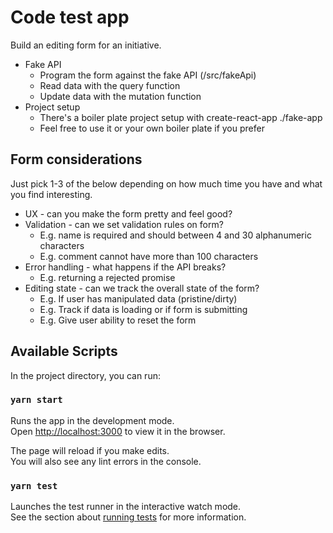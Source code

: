 
# Code test app
Build an editing form for an initiative.

* Fake API
    * Program the form against the fake API (/src/fakeApi)
    * Read data with the query function
    * Update data with the mutation function
* Project setup
    * There's a boiler plate project setup with create-react-app ./fake-app
    * Feel free to use it or your own boiler plate if you prefer

## Form considerations
Just pick 1-3 of the below depending on how much time you have and what you find interesting.

* UX - can you make the form pretty and feel good?
* Validation - can we set validation rules on form?
    * E.g. name is required and should between 4 and 30 alphanumeric characters
    * E.g. comment cannot have more than 100 characters
* Error handling - what happens if the API breaks?
    * E.g. returning a rejected promise
* Editing state - can we track the overall state of the form?
    * E.g. If user has manipulated data (pristine/dirty)
    * E.g. Track if data is loading or if form is submitting
    * E.g. Give user ability to reset the form

## Available Scripts

In the project directory, you can run:

### `yarn start`

Runs the app in the development mode.<br />
Open [http://localhost:3000](http://localhost:3000) to view it in the browser.

The page will reload if you make edits.<br />
You will also see any lint errors in the console.

### `yarn test`

Launches the test runner in the interactive watch mode.<br />
See the section about [running tests](https://facebook.github.io/create-react-app/docs/running-tests) for more information.
